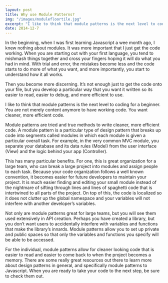 ```yaml
---
layout: post
title: Why use Module Patterns?
img: "/images/modulefloortile.jpg"
excerpt: "I like to think that module patterns is the next level to coding for a beginner. You are not merely content anymore to have working code. You want cleaner, more efficient code."
date: 2014-12-7
---
```

In the beginning, when I was first learning Javascript a wee month ago, I knew nothing about modules. It was more important that I just get the code working. When you are starting out with your first language, you tend to mishmash things together and cross your fingers hoping it will do what you had in mind. With trial and error, the mistakes become less and the code starts to do more of what you want, and more importantly, you start to understand how it all works.

Then you become more discerning. It’s not enough just to get the code onto your file, but you develop a particular way that you want it written so its easier to read, easier to debug, and more efficient to use.

I like to think that module patterns is the next level to coding for a beginner. You are not merely content anymore to have working code. You want cleaner, more efficient code.

Module patterns are tried and true methods to write cleaner, more efficient code. A module pattern is a particular type of design pattern that breaks up code into segments called modules in which each module is given a particular overall task. For example, in the very common MVC module, you separate your database and its data rules (Model) from the user interface (View) and the logic behind your app (Controller).

This has many particular benefits. For one, this is great organization for a large team, who can break a large project into modules and assign people to each task. Because your code organization follows a well known convention, it becomes easier for future developers to maintain your project. It is much easier finding and editing your small module instead of the nightmare of sifting through lines and lines of spaghetti code that is intertwined to all parts of the project. On top of this, the code is localized so it does not clutter up the global namespace and your variables will not interfere with another developer’s variables.

Not only are module patterns great for large teams, but you will see them used extensively in API creation. Perhaps you have created a library, but you don’t want users to accidentally interfere with variables and functions that make the library’s innards. Module patterns allow you to set up private and public spaces so that only the variables and functions you specify will be able to be accessed.

For the individual, module patterns allow for cleaner looking code that is easier to read and easier to come back to when the project becomes a memory. There are some really great resources out there to learn more about design patterns in general, and specifically module patterns to Javascript. When you are ready to take your code to the next step, be sure to check them out.

<!---image provided by Alvi-Man at
 http://www.morguefile.com/archive/display/630598 --->

